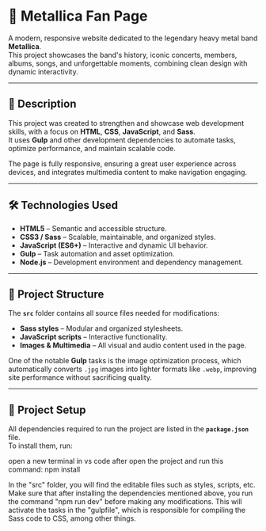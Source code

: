 # 🎸 Metallica Fan Page

A modern, responsive website dedicated to the legendary heavy metal band **Metallica**.  
This project showcases the band's history, iconic concerts, members, albums, songs, and unforgettable moments, combining clean design with dynamic interactivity.

---

## 📖 Description
This project was created to strengthen and showcase web development skills, with a focus on **HTML**, **CSS**, **JavaScript**, and **Sass**.  
It uses **Gulp** and other development dependencies to automate tasks, optimize performance, and maintain scalable code.

The page is fully responsive, ensuring a great user experience across devices, and integrates multimedia content to make navigation engaging.

---

## 🛠️ Technologies Used

- **HTML5** – Semantic and accessible structure.
- **CSS3 / Sass** – Scalable, maintainable, and organized styles.
- **JavaScript (ES6+)** – Interactive and dynamic UI behavior.
- **Gulp** – Task automation and asset optimization.
- **Node.js** – Development environment and dependency management.

---

## 📂 Project Structure

The **`src`** folder contains all source files needed for modifications:
- **Sass styles** – Modular and organized stylesheets.
- **JavaScript scripts** – Interactive functionality.
- **Images & Multimedia** – All visual and audio content used in the page.

One of the notable **Gulp** tasks is the image optimization process, which automatically converts `.jpg` images into lighter formats like `.webp`, improving site performance without sacrificing quality.

---

## 📂 Project Setup

All dependencies required to run the project are listed in the **`package.json`** file.  
To install them, run:

open a new terminal in vs code after open the project and run this command:
npm install

In the "src" folder, you will find the editable files such as styles, scripts, etc. Make sure that after installing the dependencies mentioned above, you run the command "npm run dev" 
before making any modifications. This will activate the tasks in the "gulpfile", which is responsible for compiling the Sass code to CSS, among other things.
